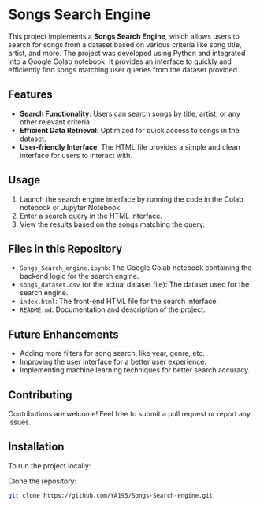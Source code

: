 # Songs Search Engine

This project implements a **Songs Search Engine**, which allows users to search for songs from a dataset based on various criteria like song title, artist, and more. The project was developed using Python and integrated into a Google Colab notebook. It provides an interface to quickly and efficiently find songs matching user queries from the dataset provided.

## Features

- **Search Functionality**: Users can search songs by title, artist, or any other relevant criteria.
- **Efficient Data Retrieval**: Optimized for quick access to songs in the dataset.
- **User-friendly Interface**: The HTML file provides a simple and clean interface for users to interact with.


## Usage

1. Launch the search engine interface by running the code in the Colab notebook or Jupyter Notebook.
2. Enter a search query in the HTML interface.
3. View the results based on the songs matching the query.

## Files in this Repository

- `Songs_Search_engine.ipynb`: The Google Colab notebook containing the backend logic for the search engine.
- `songs_dataset.csv` (or the actual dataset file): The dataset used for the search engine.
- `index.html`: The front-end HTML file for the search interface.
- `README.md`: Documentation and description of the project.

## Future Enhancements

- Adding more filters for song search, like year, genre, etc.
- Improving the user interface for a better user experience.
- Implementing machine learning techniques for better search accuracy.

## Contributing

Contributions are welcome! Feel free to submit a pull request or report any issues.


## Installation

To run the project locally:

  Clone the repository:
   ```bash
   git clone https://github.com/YA195/Songs-Search-engine.git


